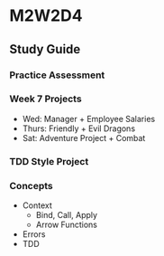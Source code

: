 # M2W2D4

## Study Guide

### Practice Assessment
### Week 7 Projects
  - Wed: Manager + Employee Salaries
  - Thurs: Friendly + Evil Dragons
  - Sat: Adventure Project + Combat
### TDD Style Project
### Concepts
  - Context
    - Bind, Call, Apply
    - Arrow Functions
  - Errors
  - TDD
